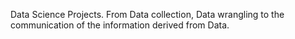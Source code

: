 Data Science Projects.
From Data collection, Data wrangling to the communication of the information derived from Data.
